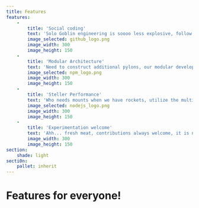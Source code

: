 ```yaml
---
title: Features
features:
    -
        title: 'Social coding'
        text: 'Solo Goblin engineering is soooo less explosive, follow the teleportation rift to our Github repositories'
        image_selected: github_logo.png
        image_width: 300
        image_height: 150
    -
        title: 'Modular Architecture'
        text: 'Need to construct additional pylons, our modular development allows you to accumulate parts you need'
        image_selected: npm_logo.png
        image_width: 300
        image_height: 150
    -
        title: 'Steller Performance'
        text: 'Who needs mounts when we have rockets, utilize the multi-task capable event driven engine booster NodeJS'
        image_selected: nodejs_logo.png
        image_width: 300
        image_height: 150
    -
        title: 'Experimentation welcome'
        text: 'Ahh... fresh meat, contributions always welcome, it is not like we are going to chase you away in a dark dungeon'
        image_width: 300
        image_height: 150
section:
    shade: light
secti0n:
    pallet: inherit
---
```


# Features for everyone!